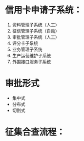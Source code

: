 # 信用卡申请子系统：
1. 资料管理子系统（人工）
2. 征信管理子系统（自动）
3. 审批管理子系统（人工）
4. 评分卡子系统
5. 业务管理子系统
6. 生产运营维护子系统
7. 外围接口服务子系统


# 审批形式
* 集中式
* 分布式
* 切割式


#  征集合查流程：

